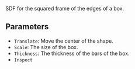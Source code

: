 SDF for the squared frame of the edges of a box.

## Parameters

* `Translate`: Move the center of the shape.
* `Scale`: The size of the box.
* `Thickness`: The thickness of the bars of the box.
* `Inspect`